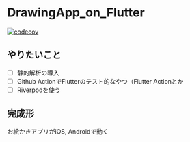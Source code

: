 # DrawingApp_on_Flutter

[![codecov](https://codecov.io/gh/arasan01/DrawingApp_on_Flutter/branch/master/graph/badge.svg)](https://codecov.io/gh/arasan01/DrawingApp_on_Flutter)

## やりたいこと

- [ ] 静的解析の導入
- [ ] Github ActionでFlutterのテスト的なやつ（Flutter Actionとか
- [ ] Riverpodを使う

## 完成形

お絵かきアプリがiOS, Androidで動く
